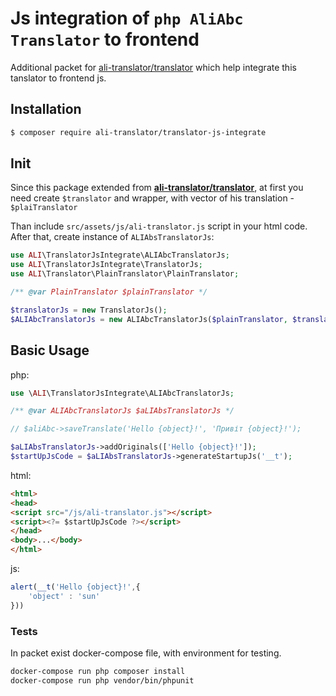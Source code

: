 # Js integration of `php AliAbc Translator` to frontend 


Additional packet for [ali-translator/translator](https://github.com/ali-translator/translator) which help integrate this tanslator to frontend js.


## Installation

```bash
$ composer require ali-translator/translator-js-integrate
```

## Init

Since this package extended from <b>[ali-translator/translator](https://github.com/ali-translator/translator)</b>,
at first you need create `$translator` and wrapper, with vector of his translation - `$plaiTranslator`

Than include `src/assets/js/ali-translator.js` script in your html code.<br>
After that, create instance of `ALIAbsTranslatorJs`:
```php
use ALI\TranslatorJsIntegrate\ALIAbcTranslatorJs;
use ALI\TranslatorJsIntegrate\TranslatorJs;
use ALI\Translator\PlainTranslator\PlainTranslator;

/** @var PlainTranslator $plainTranslator */

$translatorJs = new TranslatorJs();
$ALIAbcTranslatorJs = new ALIAbcTranslatorJs($plainTranslator, $translatorJs);
```   

## Basic Usage
php:
```php
use \ALI\TranslatorJsIntegrate\ALIAbcTranslatorJs;

/** @var ALIAbcTranslatorJs $aLIAbsTranslatorJs */

// $aliAbc->saveTranslate('Hello {object}!', 'Привіт {object}!');

$aLIAbsTranslatorJs->addOriginals(['Hello {object}!']);
$startUpJsCode = $aLIAbsTranslatorJs->generateStartupJs('__t');
```
html:
```html
<html>
<head>
<script src="/js/ali-translator.js"></script>
<script><?= $startUpJsCode ?></script>
</head>
<body>...</body>
</html>
```
js:
```js
alert(__t('Hello {object}!',{
    'object' : 'sun'
}))
```
### Tests
In packet exist docker-compose file, with environment for testing.
```bash
docker-compose run php composer install
docker-compose run php vendor/bin/phpunit
```
